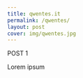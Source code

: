 ```yaml
---
title: qwentes.it
permalink: /qwentes/
layout: post
cover: img/qwentes.jpg
---
```


POST 1

Lorem ipsum
